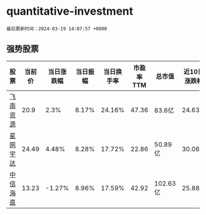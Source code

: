# quantitative-investment

`最后更新时间：2024-03-19 14:07:57 +0800`

## 强势股票

|股票|当前价|当日涨跌幅|当日振幅|当日换手率|市盈率TTM|总市值|近10日涨跌幅|
|----|----|----|----|----|----|----|----|
|[飞南资源](https://xueqiu.com/S/SZ301500)|20.9|2.3%|8.17%|24.16%|47.36|83.6亿|24.63%|
|[星网宇达](https://xueqiu.com/S/SZ002829)|24.49|4.48%|8.28%|17.72%|22.86|50.89亿|30.06%|
|[中信海直](https://xueqiu.com/S/SZ000099)|13.23|-1.27%|8.96%|17.59%|42.92|102.63亿|25.88%|
